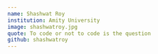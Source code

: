 ```yaml
---
name: Shashwat Roy
institution: Amity University
image: shashwatroy.jpg
quote: To code or not to code is the question
github: shashwatroy
---
```

